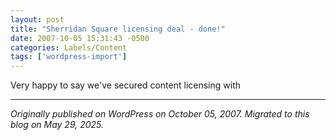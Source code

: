 ```yaml
---
layout: post
title: "Sherridan Square licensing deal - done!"
date: 2007-10-05 15:31:43 -0500
categories: Labels/Content
tags: ['wordpress-import']
---
```


Very happy to say we've secured content licensing with 

---

*Originally published on WordPress on October 05, 2007. Migrated to this blog on May 29, 2025.*
